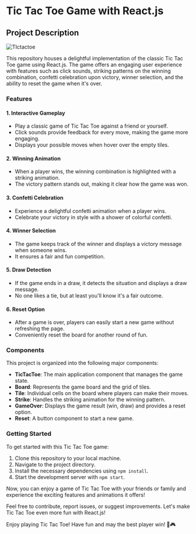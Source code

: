 # Tic Tac Toe Game with React.js

## Project Description

![TIctactoe](https://github.com/jangir02vishal/Tic-Tac-Toe/assets/136950731/5d59fc63-a66c-41d3-8113-79fafd1555b8)


This repository houses a delightful implementation of the classic Tic Tac Toe game using React.js. The game offers an engaging user experience with features such as click sounds, striking patterns on the winning combination, confetti celebration upon victory, winner selection, and the ability to reset the game when it's over.

### Features

#### 1. Interactive Gameplay
- Play a classic game of Tic Tac Toe against a friend or yourself.
- Click sounds provide feedback for every move, making the game more engaging.
- Displays your possible moves when hover over the empty tiles.

#### 2. Winning Animation
- When a player wins, the winning combination is highlighted with a striking animation.
- The victory pattern stands out, making it clear how the game was won.

#### 3. Confetti Celebration
- Experience a delightful confetti animation when a player wins.
- Celebrate your victory in style with a shower of colorful confetti.

#### 4. Winner Selection
- The game keeps track of the winner and displays a victory message when someone wins.
- It ensures a fair and fun competition.

#### 5. Draw Detection
- If the game ends in a draw, it detects the situation and displays a draw message.
- No one likes a tie, but at least you'll know it's a fair outcome.

#### 6. Reset Option
- After a game is over, players can easily start a new game without refreshing the page.
- Conveniently reset the board for another round of fun.

### Components

This project is organized into the following major components:

- **TicTacToe**: The main application component that manages the game state.
- **Board**: Represents the game board and the grid of tiles.
- **Tile**: Individual cells on the board where players can make their moves.
- **Strike**: Handles the striking animation for the winning pattern.
- **GameOver**: Displays the game result (win, draw) and provides a reset option.
- **Reset**: A button component to start a new game.

### Getting Started

To get started with this Tic Tac Toe game:

1. Clone this repository to your local machine.
2. Navigate to the project directory.
3. Install the necessary dependencies using `npm install`.
4. Start the development server with `npm start`.

Now, you can enjoy a game of Tic Tac Toe with your friends or family and experience the exciting features and animations it offers!

Feel free to contribute, report issues, or suggest improvements. Let's make Tic Tac Toe even more fun with React.js!

Enjoy playing Tic Tac Toe! Have fun and may the best player win! 🎉🎮
